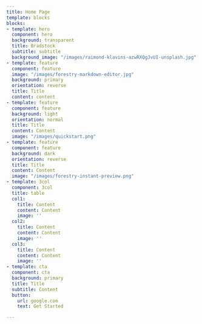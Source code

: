```yaml
---
title: Home Page
template: blocks
blocks:
- template: hero
  component: hero
  background: transparent
  title: Bradstock
  subtitle: subtitle
  background_image: "/images/raimond-klavins-azwRXQgJvUI-unsplash.jpg"
- template: feature
  component: feature
  image: "/images/forestry-markdown-editor.jpg"
  background: primary
  orientation: reverse
  title: Title
  content: content
- template: feature
  component: feature
  background: light
  orientation: normal
  title: Title
  content: Content
  image: "/images/quickstart.png"
- template: feature
  component: feature
  background: dark
  orientation: reverse
  title: Title
  content: Content
  image: "/images/forestry-instant-preview.png"
- template: 3col
  component: 3col
  title: table
  col1:
    title: Content
    content: Content
    image: ''
  col2:
    title: Content
    content: Content
    image: ''
  col3:
    title: Content
    content: Content
    image: ''
- template: cta
  component: cta
  background: primary
  title: Title
  subtitle: Content
  button:
    url: google.com
    text: Get Started

---
```

